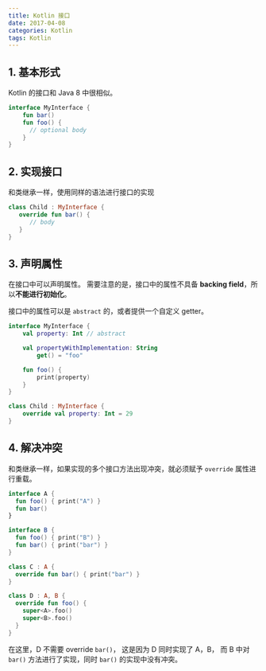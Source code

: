 ```yaml
---
title: Kotlin 接口
date: 2017-04-08
categories: Kotlin
tags: Kotlin
---
```


## 1. 基本形式

Kotlin 的接口和 Java 8 中很相似。

```kotlin
interface MyInterface {
    fun bar()
    fun foo() {
      // optional body
    }
}
```

## 2. 实现接口

和类继承一样，使用同样的语法进行接口的实现

```kotlin
class Child : MyInterface {
   override fun bar() {
      // body
   }
}
```

## 3. 声明属性

在接口中可以声明属性。
需要注意的是，接口中的属性不具备 **backing field**，所以**不能进行初始化**。

接口中的属性可以是 `abstract` 的，或者提供一个自定义 getter。

```kotlin
interface MyInterface {
    val property: Int // abstract

    val propertyWithImplementation: String
        get() = "foo"

    fun foo() {
        print(property)
    }
}

class Child : MyInterface {
    override val property: Int = 29
}
```

## 4. 解决冲突

和类继承一样，如果实现的多个接口方法出现冲突，就必须赋予 `override` 属性进行重载。

```kotlin
interface A {
  fun foo() { print("A") }
  fun bar()
}

interface B {
  fun foo() { print("B") }
  fun bar() { print("bar") }
}

class C : A {
  override fun bar() { print("bar") }
}

class D : A, B {
  override fun foo() {
    super<A>.foo()
    super<B>.foo()
  }
}
```

在这里，D 不需要 override `bar()`，
这是因为 D 同时实现了 A，B，
而 B 中对 `bar()` 方法进行了实现，同时 `bar()` 的实现中没有冲突。
